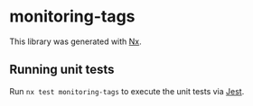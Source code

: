 # monitoring-tags

This library was generated with [Nx](https://nx.dev).

## Running unit tests

Run `nx test monitoring-tags` to execute the unit tests via [Jest](https://jestjs.io).
